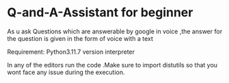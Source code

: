 # Q-and-A-Assistant for beginner
As u ask Questions which are answerable by google   in voice ,the answer for the question is given in the form of voice  with a text


Requirement: Python3.11.7 version interpreter

In any of the editors run  the code .Make sure to import distutils so that you wont face any issue during the execution.
